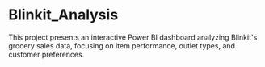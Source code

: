 # Blinkit_Analysis
This project presents an interactive Power BI dashboard analyzing Blinkit's grocery sales data, focusing on item performance, outlet types, and customer preferences.
